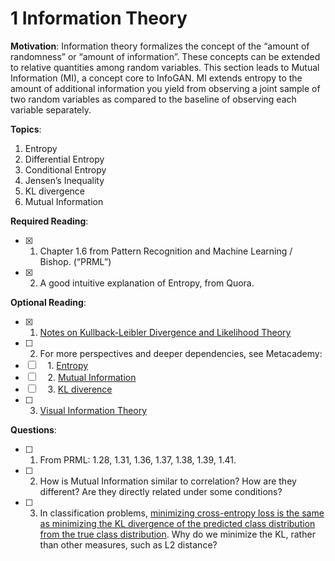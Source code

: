 # 1 Information Theory

**Motivation**: Information theory formalizes the concept of the “amount of randomness” or “amount of information”. These concepts can be extended to relative quantities among random variables. This section leads to Mutual Information (MI), a concept core to InfoGAN. MI extends entropy to the amount of additional information you yield from observing a joint sample of two random variables as compared to the baseline of observing each variable separately.

**Topics**:

1. Entropy
2. Differential Entropy
3. Conditional Entropy
4. Jensen’s Inequality
5. KL divergence
5. Mutual Information

**Required Reading**:

- [x] 1. Chapter 1.6 from Pattern Recognition and Machine Learning / Bishop. (“PRML”)
- [x] 2. A good intuitive explanation of Entropy, from Quora.

**Optional Reading**:

- [x] 1. [Notes on Kullback-Leibler Divergence and Likelihood Theory](https://arxiv.org/pdf/1404.2000.pdf)
- [ ] 2. For more perspectives and deeper dependencies, see Metacademy:
- [ ] &nbsp;&nbsp;&nbsp;&nbsp;1. [Entropy](https://metacademy.org/graphs/concepts/entropy)
- [ ] &nbsp;&nbsp;&nbsp;&nbsp;2. [Mutual Information](https://metacademy.org/graphs/concepts/mutual_information)
- [ ] &nbsp;&nbsp;&nbsp;&nbsp;3. [KL diverence](https://metacademy.org/graphs/concepts/kl_divergence)
- [ ] 3. [Visual Information Theory](https://colah.github.io/posts/2015-09-Visual-Information/)

**Questions**:

- [ ] 1. From PRML: 1.28, 1.31, 1.36, 1.37, 1.38, 1.39, 1.41.
- [ ] 2. How is Mutual Information similar to correlation? How are they different? Are they directly related under some conditions?
- [ ] 3. In classification problems, [minimizing cross-entropy loss is the same as minimizing the KL divergence of the predicted class distribution from the true class distribution](https://ai.stackexchange.com/questions/3065/why-has-cross-entropy-become-the-classification-standard-loss-function-and-not-k/4185). Why do we minimize the KL, rather than other measures, such as L2 distance?
